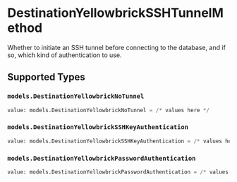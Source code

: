 # DestinationYellowbrickSSHTunnelMethod

Whether to initiate an SSH tunnel before connecting to the database, and if so, which kind of authentication to use.


## Supported Types

### `models.DestinationYellowbrickNoTunnel`

```python
value: models.DestinationYellowbrickNoTunnel = /* values here */
```

### `models.DestinationYellowbrickSSHKeyAuthentication`

```python
value: models.DestinationYellowbrickSSHKeyAuthentication = /* values here */
```

### `models.DestinationYellowbrickPasswordAuthentication`

```python
value: models.DestinationYellowbrickPasswordAuthentication = /* values here */
```

